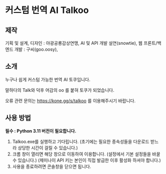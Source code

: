 # 커스텀 번역 AI Talkoo

## 제작
기획 및 설계, 디자인 : 야광공룡감상연맹,
AI 및 API 개발 설연(snowtie),
웹 프론트/백엔드 개발 : 구씨(goo.oosy),

## 소개
누구나 쉽게 커스텀 가능한
번역 AI 토쿠입니다.

말하다의 Talk와 덕후 어감의 oo 를 붙혀 토쿠가 되었습니다.

오류 관련 문의는 https://kone.gg/s/talkoo 를 이용해주시기 바랍니다.

## 사용 방법
**필수 : Python 3.11 버전이 필요합니다.**

1. Talkoo.exe를 실행하고 기다립니다.
   (초기에는 필요한 종속성들을 다운로드 받느라 상당한 시간이 걸릴 수 있습니다.)
2. 크롬 창이 열리면 해당 창으로 이동하여 이용합니다.
   (설정에서 기본 설정들을 바꿀 수 있습니다.)
   (제미나이 API 키는 본인이 직접 발급한 이후 활성화 하셔야 합니다.)
3. 사용을 종료하려면 콘솔창을 닫으면 됩니다.
